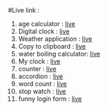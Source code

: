#Live link :

1. age calculator : [live](https://sumonbarai.github.io/age-calculator/)
2. Digital clock : [live](https://mydigital-clock2023.netlify.app/)
3. Weather application : [live](https://liveweather24.netlify.app/)
4. Copy to clipboard : [live](https://mycopytoclipboard.netlify.app/)
5. water boiling calculator: [live](https://water-boiling-calculator.netlify.app/)
6. My clock : [live](https://mydigital-clock2023.netlify.app/)
7. counter : [live](https://mycounter-application.netlify.app/)
8. accordion : [live](https://my-accordion-site.netlify.app/)
9. word count : [live](https://word-count-site.netlify.app/)
10. stop watch : [live](https://my-stop-watchs.netlify.app/)
11. funny login form : [live](https://funnylogin.netlify.app/)
